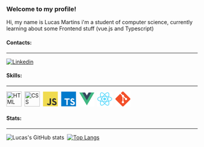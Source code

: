 ### Welcome to my profile!

Hi, my name is Lucas Martins i'm a student of computer science, currently learning about some Frontend stuff (vue.js and Typescript)

#### Contacts:
---
[![Linkedin](https://img.shields.io/badge/LinkedIn-0077B5?style=for-the-badge&logo=linkedin&logoColor=white)](www.linkedin.com/in/lucas-martins-b8b278268)

#### Skills:
---
<img src="https://camo.githubusercontent.com/49179b69f7956cc4b5e5e7987d011103b7e3ffc20c55ca4a43c8ff214c3b6796/68747470733a2f2f736b696c6c69636f6e732e6465762f69636f6e733f693d68746d6c" title="HTML" width="40" height="40" >&nbsp;
<img src="https://camo.githubusercontent.com/a266b2536a9f4e1b8dc325ca89d9ce8e7f323c1e140f8b830a42f474a56e3b4c/68747470733a2f2f736b696c6c69636f6e732e6465762f69636f6e733f693d637373" title="CSS" width="40" height="40" >&nbsp;
<img src="https://github.com/devicons/devicon/blob/master/icons/javascript/javascript-original.svg" title="JavaScript" width="40" height="40" >&nbsp;
<img src="https://github.com/devicons/devicon/blob/master/icons/typescript/typescript-original.svg" title="TypeScript" width="40" height="40" >&nbsp;
<img src="https://github.com/devicons/devicon/blob/master/icons/vuejs/vuejs-original.svg" title="Vue" width="40" height="40" >&nbsp;
<img src="https://github.com/devicons/devicon/blob/master/icons/react/react-original.svg" title="React" width="40" height="40" >&nbsp;
<img src="https://github.com/devicons/devicon/blob/master/icons/git/git-original.svg" title="Git" width="40" height="40" >&nbsp;

#### Stats:
---
![Lucas's GitHub stats](https://github-readme-stats.vercel.app/api?username=lucasm-santos&show_icons=true&theme=radical)&nbsp;
[![Top Langs](https://github-readme-stats.vercel.app/api/top-langs/?username=anuraghazra&layout=compact)](https://github.com/anuraghazra/github-readme-stats)
